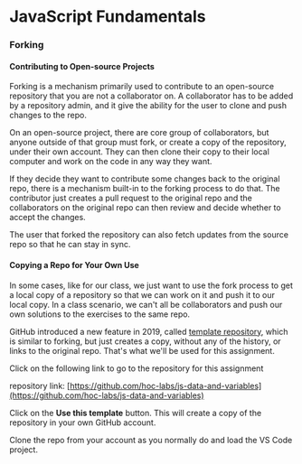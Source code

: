 # JavaScript Fundamentals

### Forking

#### Contributing to Open-source Projects

Forking is a mechanism primarily used to contribute to an open-source repository that you are not a collaborator on. A collaborator has to be added by a repository admin, and it give the ability for the user to clone and push changes to the repo. 

On an open-source project, there are core group of collaborators, but anyone outside of that group must fork, or create a copy of the repository, under their own account. They can then clone their copy to their local computer and work on the code in any way they want. 

If they decide they want to contribute some changes back to the original repo, there is a mechanism built-in to the forking process to do that. The contributor just creates a pull request to the original repo and the collaborators on the original repo can then review and decide whether to accept the changes.

The user that forked the repository can also fetch updates from the source repo so that he can stay in sync.

#### Copying a Repo for Your Own Use

In some cases, like for our class, we just want to use the fork process to get a local copy of a repository so that we can work on it and push it to our local copy. In a class scenario, we can't all be collaborators and push our own solutions to the exercises to the same repo. 

GitHub introduced a new feature in 2019, called [template repository](https://docs.github.com/en/repositories/creating-and-managing-repositories/creating-a-repository-from-a-template), which is similar to forking, but just creates a copy, without any of the history, or links to the original repo. That's what we'll be used for this assignment.

Click on the following link to go to the repository for this assignment

repository link: [https://github.com/hoc-labs/js-data-and-variables](https://github.com/hoc-labs/js-data-and-variables)

Click on the **Use this template** button. This will create a copy of the repository in your own GitHub account.

Clone the repo from your account as you normally do and load the VS Code project.













